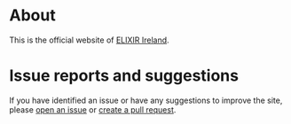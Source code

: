 # About

This is the official website of [ELIXIR Ireland](https://elixir-ireland.ie).

# Issue reports and suggestions

If you have identified an issue or have any suggestions to improve the site, please [open an issue](https://github.com/elixir-ireland/elixir-ireland.github.io/issues/new) or [create a pull request](https://github.com/elixir-ireland/elixir-ireland.github.io/pulls).

<!--
**elixir-ireland/elixir-ireland** is a ✨ _special_ ✨ repository because its `README.md` (this file) appears on your GitHub profile.

Here are some ideas to get you started:

- 🔭 I’m currently working on ...
- 🌱 I’m currently learning ...
- 👯 I’m looking to collaborate on ...
- 🤔 I’m looking for help with ...
- 💬 Ask me about ...
- 📫 How to reach me: ...
- 😄 Pronouns: ...
- ⚡ Fun fact: ...
-->
